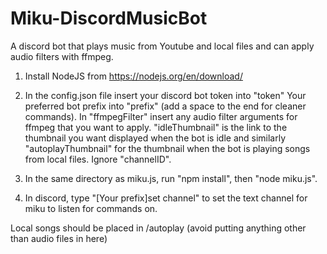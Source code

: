 # Miku-DiscordMusicBot
A discord bot that plays music from Youtube and local files and can apply audio filters with ffmpeg.

1. Install NodeJS from https://nodejs.org/en/download/

2.  In the config.json file insert your discord bot token into "token"
    Your preferred bot prefix into "prefix" (add a space to the end for cleaner commands).
    In "ffmpegFilter" insert any audio filter arguments for ffmpeg that you want to apply.
    "idleThumbnail" is the link to the thumbnail you want displayed when the bot is idle and similarly "autoplayThumbnail" for the thumbnail when the bot is playing songs from local files.
    Ignore "channelID".

3. In the same directory as miku.js, run "npm install", then "node miku.js".

4. In discord, type "[Your prefix]set channel" to set the text channel for miku to listen for commands on.

Local songs should be placed in /autoplay (avoid putting anything other than audio files in here)
